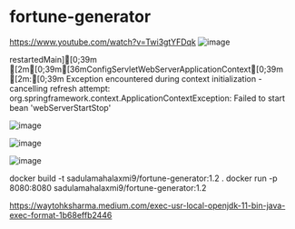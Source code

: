 # fortune-generator


https://www.youtube.com/watch?v=Twi3gtYFDqk
![image](https://github.com/MahalaxmiSadula/fortune-generator/assets/139921242/40f28e68-856e-4eb6-8a93-2045e71f3da4)

restartedMain][0;39m [2m[0;39m[36mConfigServletWebServerApplicationContext[0;39m [2m:[0;39m Exception encountered during context initialization - cancelling refresh attempt: org.springframework.context.ApplicationContextException: Failed to start bean 'webServerStartStop'

![image](https://github.com/MahalaxmiSadula/fortune-generator/assets/139921242/439853bb-40b9-46d3-909c-ba623d905786)

![image](https://github.com/MahalaxmiSadula/fortune-generator/assets/139921242/eabe7cc2-9ac9-4d6e-adf2-3dead08415be)

![image](https://github.com/MahalaxmiSadula/fortune-generator/assets/139921242/9da49d28-0d1e-4c5e-80ba-d3f961dbd21f)

docker build -t sadulamahalaxmi9/fortune-generator:1.2 . 
docker run -p 8080:8080 sadulamahalaxmi9/fortune-generator:1.2

https://waytohksharma.medium.com/exec-usr-local-openjdk-11-bin-java-exec-format-1b68effb2446
